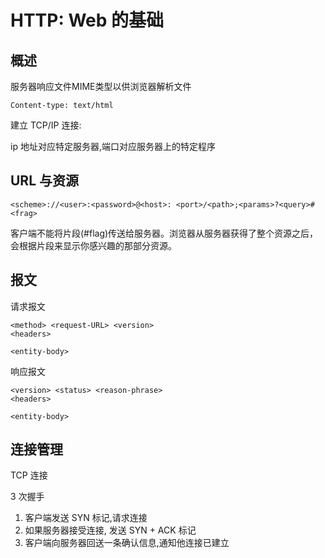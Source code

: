 # HTTP: Web 的基础

## 概述

服务器响应文件MIME类型以供浏览器解析文件

`Content-type: text/html`


建立 TCP/IP 连接:

ip 地址对应特定服务器,端口对应服务器上的特定程序


## URL 与资源
```
<scheme>://<user>:<password>@<host>: <port>/<path>;<params>?<query>#<frag>
```

客户端不能将片段(#flag)传送给服务器。浏览器从服务器获得了整个资源之后，会根据片段来显示你感兴趣的那部分资源。

## 报文

请求报文
```
<method> <request-URL> <version> 
<headers>

<entity-body>
```
响应报文
```
<version> <status> <reason-phrase> 
<headers>

<entity-body>
```

## 连接管理

TCP 连接

3 次握手

1. 客户端发送 SYN 标记,请求连接
2. 如果服务器接受连接, 发送 SYN + ACK 标记
3. 客户端向服务器回送一条确认信息,通知他连接已建立



